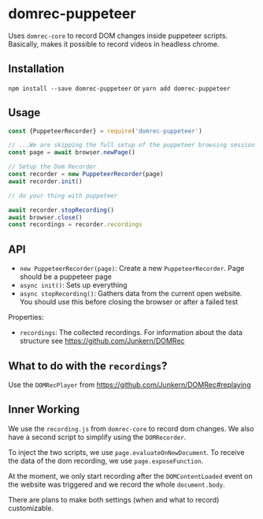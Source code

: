 # domrec-puppeteer

Uses `domrec-core` to record DOM changes inside puppeteer scripts. Basically, makes it possible to record videos in headless chrome.

## Installation

`npm install --save domrec-puppeteer` or `yarn add domrec-puppeteer`

## Usage

```js
const {PuppeteerRecorder} = require('domrec-puppeteer')

// ...We are skipping the full setup of the puppeteer browsing session here
const page = await browser.newPage()

// Setup the Dom Recorder
const recorder = new PuppeteerRecorder(page)
await recorder.init()

// do your thing with puppeteer

await recorder.stopRecording()
await browser.close()
const recordings = recorder.recordings
```

## API


* `new PuppeteerRecorder(page)`: Create a new `PuppeteerRecorder`. Page should be a puppeteer page
* `async init()`: Sets up everything
* `async stopRecording()`: Gathers data from the current open website. You should use this before closing the browser or after a failed test

Properties:

* `recordings`: The collected recordings. For information about the data structure see https://github.com/Junkern/DOMRec


## What to do with the `recordings`?

Use the `DOMRecPlayer` from https://github.com/Junkern/DOMRec#replaying

## Inner Working

We use the `recording.js` from `domrec-core` to record dom changes. We also have a second script to simplify using the `DOMRecorder`.

To inject the two scripts, we use `page.evaluateOnNewDocument`. To receive the data of the dom recording, we use `page.exposeFunction`.

At the moment, we only start recording after the `DOMContentLoaded` event on the website was triggered and we record the whole `document.body`.

There are plans to make both settings (when and what to record) customizable.